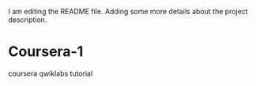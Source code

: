 I am editing the README file. Adding some more details about the project description.
# Coursera-1
coursera qwiklabs tutorial
